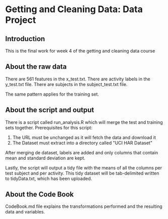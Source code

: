 Getting and Cleaning Data: Data Project
=========================================

Introduction
------------
This is the final work for week 4 of the getting and cleaning data course

About the raw data
------------------

There are 561 features in the x_test.txt. 
There are activity labels in the y_test.txt file.
There are subjects in the subject_test.txt file.

The same pattern applies for the training set.

About the script and  output
-------------------------------------
There is a script called run_analysis.R which will merge the test and training sets together.
Prerequisites for this script:

1. The URL must be unchanged as it will fetch the data and download it
2. The Dataset must extract into a directory called "UCI HAR Dataset"

After merging de dataset, labels are added and only columns that contain mean and standard deviation are kept.

Lastly, the script will output a tidy file with the means of all the columns per test subject and per activity.
This tidy dataset will be tab-delimited written to tidyData.txt, which has been uploaded.

About the Code Book
-------------------
CodeBook.md file explains the transformations performed and the resulting data and variables.

